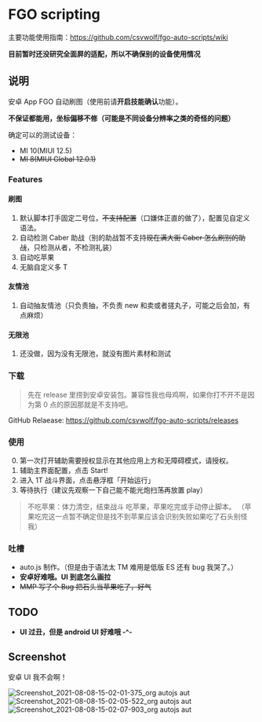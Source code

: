 # FGO scripting
主要功能使用指南：https://github.com/csvwolf/fgo-auto-scripts/wiki

**目前暂时还没研究全面屏的适配，所以不确保别的设备使用情况**

## 说明
安卓 App FGO 自动刷图（使用前请**开启技能确认**功能）。

**不保证都能用，坐标偏移不修（可能是不同设备分辨率之类的奇怪的问题）**

确定可以的测试设备：
- MI 10(MIUI 12.5)
- <del>MI 8(MIUI Global 12.0.1)</del>

### Features
#### 刷图

1. 默认脚本打手固定二号位，<del>不支持配置</del>（口嫌体正直的做了），配置见自定义语法。
2. 自动检测 Caber 助战（别的助战暂不支持<del>现在满大街 Caber 怎么刷别的助战</del>，只检测从者，不检测礼装）
3. 自动吃苹果
4. 无脑自定义多 T

#### 友情池

1. 自动抽友情池（只负责抽，不负责 new 和卖或者搓丸子，可能之后会加，有点麻烦）

#### 无限池

1. 还没做，因为没有无限池，就没有图片素材和测试

### 下载
> 先在 release 里捞到安卓安装包。兼容性我也母鸡啊，如果你打不开不是因为第 0 点的原因那就是不支持吧。

GitHub Relaease: <https://github.com/csvwolf/fgo-auto-scripts/releases>

### 使用

0. 第一次打开辅助需要授权显示在其他应用上方和无障碍模式，请授权。
1. 辅助主界面配置，点击 Start!
2. 进入 1T 战斗界面，点击悬浮框「开始运行」
3. 等待执行（建议先观察一下自己能不能光炮扫荡再放置 play）

> 不吃苹果：体力清空，结束战斗
> 吃苹果，苹果吃完或手动停止脚本。
> （苹果吃完这一点暂不确定但是找不到苹果应该会识别失败如果吃了石头别怪我）

### 吐槽

- auto.js 制作。（但是由于语法太 TM 难用是低版 ES 还有 bug 我哭了。）
- **安卓好难哦。UI 到底怎么画拉**
- <del>MMP 写了个 Bug 把石头当苹果吃了，好气</del>

## TODO
- **UI 过丑，但是 android UI 好难哦 -^-**

## Screenshot
安卓 UI 我不会啊！

![Screenshot_2021-08-08-15-02-01-375_org autojs aut](https://user-images.githubusercontent.com/8280645/128623898-1edf583a-ea39-4dd1-b061-c28f82cbbe9c.jpg)
![Screenshot_2021-08-08-15-02-05-522_org autojs aut](https://user-images.githubusercontent.com/8280645/128623901-459d9c90-c935-43d8-9dba-7e655d4ef2f1.jpg)
![Screenshot_2021-08-08-15-02-07-903_org autojs aut](https://user-images.githubusercontent.com/8280645/128623904-27190928-3705-42ba-8094-a6a07270e64b.jpg)

